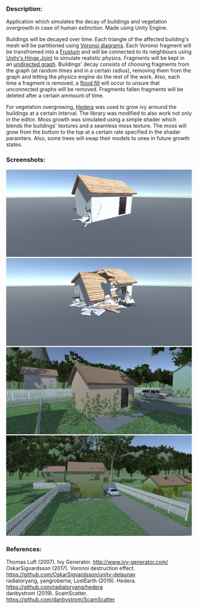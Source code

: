 ### Description: ###
Application which simulates the decay of buildings and vegetation overgrowth in case of human extinction. Made using Unity Engine.

Buildings will be decayed over time. Each triangle of the affected building's mesh will be partitioned using [Voronoi diagrams](https://en.wikipedia.org/wiki/Voronoi_diagram). Each Voronoi fragment will be transfromed into a [Frustum](https://en.wikipedia.org/wiki/Frustum) and will be connected to its neighbours using [Unity's Hinge Joint](https://docs.unity3d.com/Manual/class-HingeJoint.html) to simulate realistic physics. Fragments will be kept in an [undirected graph](https://en.wikipedia.org/wiki/Graph_(discrete_mathematics)#Undirected_graph). Buildings' decay consists of choosing fragments from the graph (at random times and in a certain radius), removing them from the graph and letting the physics engine do the rest of the work. Also, each time a fragment is removed, a [flood fill](https://en.wikipedia.org/wiki/Flood_fill) will occur to unsure that unconnected graphs will be removed. Fragments fallen fragments will be deleted after a certain ammount of time.

For vegetation overgrowing, [Hedera](https://github.com/radiatoryang/hedera) was used to grow ivy arround the buildings at a certain interval. The library was modified to also work not only in the editor. Moss growth was simulated using a simple shader which blends the buildings' textures and a seamless moss texture. The moss will grow from the bottom to the top at a certain rate specified in the shader paramters. Also, some trees will swap their models to ones in future growth states.

### Screenshots: ###
![fragmentation01](fragmentation01.png)
![fragmentation02](fragmentation02.png)
![ivy](ivy.png)
![scene](scene.png)

### References: ###
Thomas Luft (2007). Ivy Generator. <http://www.ivy-generator.com/>\
OskarSigvardsson (2017). Voronoi destruction effect. <https://github.com/OskarSigvardsson/unity-delaunay>\
radiatoryang, yangrobertw, LostEarth (2019). Hedera. <https://github.com/radiatoryang/hedera>\
danbystrom (2019). ScamScatter. <https://github.com/danbystrom/ScamScatter>
